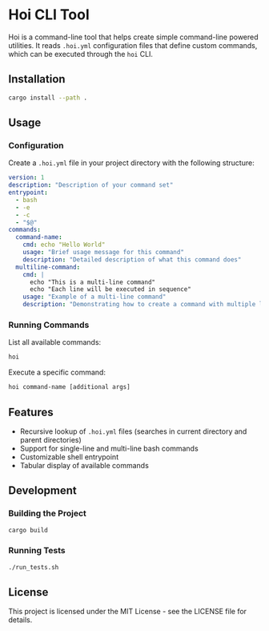 # Hoi CLI Tool

Hoi is a command-line tool that helps create simple command-line powered utilities. It reads `.hoi.yml` configuration files that define custom commands, which can be executed through the `hoi` CLI.

## Installation

```bash
cargo install --path .
```

## Usage

### Configuration

Create a `.hoi.yml` file in your project directory with the following structure:

```yaml
version: 1
description: "Description of your command set"
entrypoint:
  - bash
  - -e
  - -c
  - "$@"
commands:
  command-name:
    cmd: echo "Hello World"
    usage: "Brief usage message for this command"
    description: "Detailed description of what this command does"
  multiline-command:
    cmd: |
      echo "This is a multi-line command"
      echo "Each line will be executed in sequence"
    usage: "Example of a multi-line command"
    description: "Demonstrating how to create a command with multiple lines"
```

### Running Commands

List all available commands:

```bash
hoi
```

Execute a specific command:

```bash
hoi command-name [additional args]
```

## Features

- Recursive lookup of `.hoi.yml` files (searches in current directory and parent directories)
- Support for single-line and multi-line bash commands
- Customizable shell entrypoint
- Tabular display of available commands

## Development

### Building the Project

```bash
cargo build
```

### Running Tests

```bash
./run_tests.sh
```

## License

This project is licensed under the MIT License - see the LICENSE file for details.